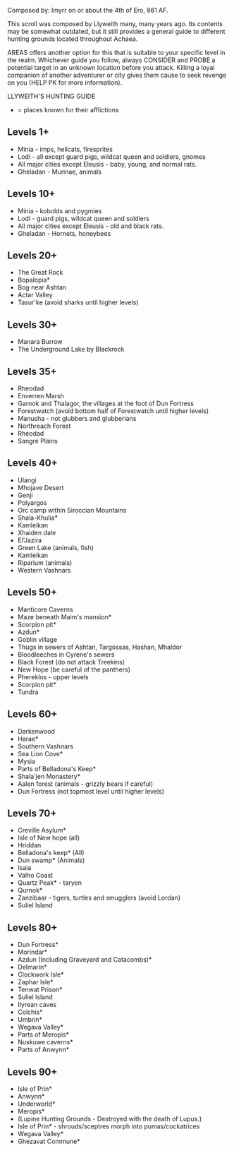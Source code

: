 Composed by: Imyrr on or about the 4th of Ero, 861 AF.

This scroll was composed by Llyweith many, many years ago. Its contents
may be somewhat outdated, but it still provides a general guide to
different hunting grounds located throughout Achaea.

AREAS offers another option for this that is suitable to your specific
level in the realm. Whichever guide you follow, always CONSIDER and
PROBE a potential target in an unknown location before you attack.
Killing a loyal companion of another adventurer or city gives them cause
to seek revenge on you (HELP PK for more information).


LLYWEITH'S HUNTING GUIDE

* = places known for their afflictions


Levels 1+
-----------
- Minia - imps, hellcats, firesprites
- Lodi - all except guard pigs, wildcat queen and soldiers, gnomes
- All major cities except Eleusis - baby, young, and normal rats.
- Gheladan - Murinae, animals


Levels 10+
------------
- Minia - kobolds and pygmies
- Lodi - guard pigs, wildcat queen and soldiers
- All major cities except Eleusis - old and black rats.
- Gheladan - Hornets, honeybees


Levels 20+
------------
- The Great Rock
- Bopalopia*
- Bog near Ashtan
- Actar Valley
- Tasur'ke (avoid sharks until higher levels)


Levels 30+
------------
- Manara Burrow
- The Underground Lake by Blackrock


Levels 35+
------------
- Rheodad
- Enverren Marsh
- Garnok and Thalagor, the villages at the foot of Dun Fortress
- Forestwatch (avoid bottom half of Forestwatch until higher levels)
- Manusha - not glubbers and glubberians
- Northreach Forest
- Rheodad
- Sangre Plains


Levels 40+
------------
- Ulangi
- Mhojave Desert
- Genji
- Polyargos
- Orc camp within Siroccian Mountains
- Shala-Khulia*
- Kamleikan
- Xhaiden dale
- El'Jazira
- Green Lake (animals, fish)
- Kamleikan
- Riparium (animals)
- Western Vashnars


Levels 50+
-------------
- Manticore Caverns
- Maze beneath Maim's mansion*
- Scorpion pit*
- Azdun*
- Goblin village
- Thugs in sewers of Ashtan, Targossas, Hashan, Mhaldor
- Bloodleeches in Cyrene's sewers
- Black Forest (do not attack Treekins)
- New Hope (be careful of the panthers)
- Phereklos - upper levels
- Scorpion pit*
- Tundra


Levels 60+
-------------
- Darkenwood
- Harae*
- Southern Vashnars
- Sea Lion Cove*
- Mysia
- Parts of Belladona's Keep*
- Shala'jen Monastery*
- Aalen forest (animals - grizzly bears if careful)
- Dun Fortress (not topmost level until higher levels)


Levels 70+
-------------
- Creville Asylum*
- Isle of New hope (all)
- Hriddan
- Belladona's keep* (All)
- Dun swamp* (Animals)
- Isaia
- Valho Coast
- Quartz Peak* - taryen
- Qurnok*
- Zanzibaar - tigers, turtles and smugglers (avoid Lordan)
- Suliel Island


Levels 80+
-----------
- Dun Fortress*
- Morindar*
- Azdun (Including Graveyard and Catacombs)*
- Delmarin*
- Clockwork Isle*
- Zaphar Isle*
- Tenwat Prison*
- Suliel Island
- Ilyrean caves
- Colchis*
- Umbrin*
- Wegava Valley*
- Parts of Meropis*
- Nuskuwe caverns*
- Parts of Anwynn*


Levels 90+
----------
- Isle of Prin*
- Anwynn*
- Underworld*
- Meropis*
- (Lupine Hunting Grounds - Destroyed with the death of Lupus.)
- Isle of Prin* - shrouds/sceptres morph into pumas/cockatrices
- Wegava Valley*
- Ghezavat Commune*
